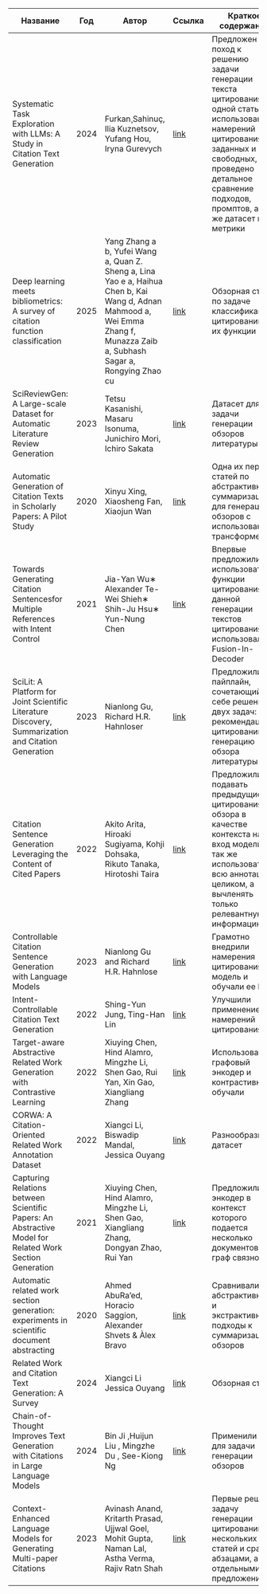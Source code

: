 | Название | Год | Автор | Ссылка | Краткое содержание | Релевантность |
| -------- |---- | ----- | ------ | ---------------- | --- |
| Systematic Task Exploration with LLMs: A Study in Citation Text Generation| 2024 | Furkan¸Sahinuç, Ilia Kuznetsov, Yufang Hou, Iryna Gurevych | [link](https://arxiv.org/pdf/2407.04046)| Предложен поход к решению задачи генерации текста цитирования одной статьи с использованием намерений цитирования: заданных и свободных, проведено детальное сравнение подходов, промптов, а так же датасет и метрики | ДА|
| Deep learning meets bibliometrics: A survey of citation function classification | 2025 | Yang Zhang a b, Yufei Wang a, Quan Z. Sheng a, Lina Yao e a, Haihua Chen b, Kai Wang d, Adnan Mahmood a, Wei Emma Zhang f, Munazza Zaib a, Subhash Sagar a, Rongying Zhao cu | [link](https://www.sciencedirect.com/science/article/pii/S1751157724001202)| Обзорная статья по задаче классификации цитирований по их функции| НЕТ |
|SciReviewGen: A Large-scale Dataset for Automatic Literature Review Generation | 2023 | Tetsu Kasanishi, Masaru Isonuma, Junichiro Mori, Ichiro Sakata | [link](https://aclanthology.org/2023.findings-acl.418/) | Датасет для задачи генерации обзоров литературы | ДА |
|Automatic Generation of Citation Texts in Scholarly Papers: A Pilot Study | 2020 | Xinyu Xing, Xiaosheng Fan, Xiaojun Wan | [link](https://aclanthology.org/2020.acl-main.550/) | Одна их первых статей по абстрактивной суммаризации для генерации обзоров с использованием трансформеров | НЕТ |
| Towards Generating Citation Sentencesfor Multiple References with Intent Control | 2021 | Jia-Yan Wu∗ Alexander Te-Wei Shieh∗ Shih-Ju Hsu∗ Yun-Nung Chen |[link](https://arxiv.org/pdf/2112.01332) | Впервые предложили использовать функции цитирования в данной генерации текстов цитирования + использовали  Fusion-In-Decoder | ДА |
| SciLit: A Platform for Joint Scientific Literature Discovery, Summarization and Citation Generation | 2023 | Nianlong Gu, Richard H.R. Hahnloser | [link](https://aclanthology.org/2023.acl-demo.22/) |Предложили пайплайн, сочетающий в себе решение двух задач: рекомендацию цитирований и генерацию обзора литературы | ДА |
| Citation Sentence Generation Leveraging the Content of Cited Papers | 2022 | Akito Arita, Hiroaki Sugiyama, Kohji Dohsaka, Rikuto Tanaka, Hirotoshi Taira |[link](https://aclanthology.org/2022.sdp-1.19/) | Предложили подавать предыдущие цитирования из обзора в качестве контекста на вход модели, а так же использовать не всю аннотацию целиком, а вычленять только релевантную информацию. | ДА  |
| Controllable Citation Sentence Generation with Language Models | 2023 | Nianlong Gu and Richard H.R. Hahnlose |[link](https://arxiv.org/pdf/2211.07066) | Грамотно внедрили намерения цитирования в модель и обучали ее PPO | ДА |
| Intent-Controllable Citation Text Generation | 2022 |  Shing-Yun Jung,  Ting-Han Lin |[link](https://www.mdpi.com/2227-7390/10/10/1763) | Улучшили применение намерений цитирования | ДА |
| Target-aware Abstractive Related Work Generation with Contrastive Learning | 2022 | Xiuying Chen, Hind Alamro, Mingzhe Li, Shen Gao, Rui Yan, Xin Gao, Xiangliang Zhang |[link](https://dl.acm.org/doi/10.1145/3477495.3532065) | Использовали графовый энкодер и контрастивно обучали | ДА |
| CORWA: A Citation-Oriented Related Work Annotation Dataset | 2022 | Xiangci Li, Biswadip Mandal, Jessica Ouyang | [link](https://aclanthology.org/2022.naacl-main.397/)|  Разнообразный датасет | НЕТ |
| Capturing Relations between Scientific Papers: An Abstractive Model for Related Work Section Generation | 2021 | Xiuying Chen, Hind Alamro, Mingzhe Li, Shen Gao, Xiangliang Zhang, Dongyan Zhao, Rui Yan | [link](https://aclanthology.org/2021.acl-long.473/) | Предложили энкодер в контекст которого подается несколько документов и граф связности| НЕТ (потенциально может быть) |
|Automatic related work section generation: experiments in scientific document abstracting | 2020 |     Ahmed AbuRa’ed, Horacio Saggion, Alexander Shvets & Àlex Bravo | [link](https://link.springer.com/article/10.1007/s11192-020-03630-2) | Сравнивали абстрактивный и экстрактивный подходы к суммаризации обзоров | НЕТ|
| Related Work and Citation Text Generation: A Survey | 2024 | Xiangci Li Jessica Ouyang | [link](https://arxiv.org/pdf/2404.11588) | Обзорная статья | ДА |
| Chain-of-Thought Improves Text Generation with Citations in Large Language Models | 2024 | Bin Ji ,Huijun Liu , Mingzhe Du , See-Kiong Ng | [link](https://doi.org/10.1609/aaai.v38i16.29794) | Применили CoT для задачи генерации обзоров | ДА |
|Context-Enhanced Language Models for Generating Multi-paper Citations |  2023 | Avinash Anand, Kritarth Prasad, Ujjwal Goel, Mohit Gupta, Naman Lal, Astha Verma, Rajiv Ratn Shah | [link](https://dl.acm.org/doi/10.1007/978-3-031-49601-1_6) |  Первые решили задачу генерации цитирований нескольких статей и сразу абзацами, а не отдельными предложениями |  ДА |
